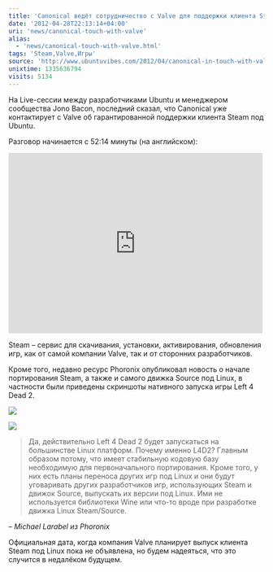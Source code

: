 ```yaml
---
title: 'Canonical ведёт сотрудничество с Valve для поддержки клиента Steam под Ubuntu'
date: '2012-04-28T22:13:14+04:00'
uri: 'news/canonical-touch-with-valve'
alias: 
  - 'news/canonical-touch-with-valve.html'
tags: 'Steam,Valve,Игры'
source: 'http://www.ubuntuvibes.com/2012/04/canonical-in-touch-with-valve-to-ensure.html'
unixtime: 1335636794
visits: 5134
---
```

На Live-сессии между разработчиками Ubuntu и менеджером сообщества Jono Bacon, последний сказал, что Canonical уже контактирует с Valve об гарантированной поддержки клиента Steam под Ubuntu.

Разговор начинается с 52:14 минуты (на английском):

 <iframe src="https://www.youtube.com/embed/5-SmNPjMcRQ?fs=1&amp;feature=oembed&amp;start=3134" frameborder="0" width="500" height="355"></iframe>

Steam – сервис для скачивания, установки, активирования, обновления игр, как от самой компании Valve, так и от сторонних разработчиков.

Кроме того, недавно ресурс Phoronix опубликовал новость о начале портирования Steam, а также и самого движка Source под Linux, в частности были приведены скриншоты нативного запуска игры Left 4 Dead 2.

[![](img/2012/04/28/22-00/left-4-dead-2-7121915733-o.jpg)](img/2012/04/28/22-00/left-4-dead-2-7121915733-o.jpg)

[![](img/2012/04/28/22-00/left-4-dead-2-2-7121915769-o.jpg)](img/2012/04/28/22-00/left-4-dead-2-2-7121915769-o.jpg)

> Да, действительно Left 4 Dead 2 будет запускаться на большинстве Linux платформ. Почему именно L4D2? Главным образом потому, что имеет стабильную кодовую базу необходимую для первоначального портирования. Кроме того, у них есть планы переноса других игр под Linux и они будут уговаривать других разработчиков игр, использующих Steam и движок Source, выпускать их версии под Linux. Ими не используется библиотеки Wine или что-то вроде при разработке движка Linux Steam/Source.

*– Michael Larabel из Phoronix*

Официальная дата, когда компания Valve планирует выпуск клиента Steam под Linux пока не объявлена, но будем надеяться, что это случится в недалёком будущем.
